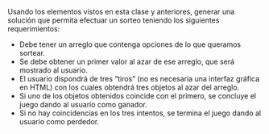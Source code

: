 Usando los elementos vistos en esta clase y anteriores, generar una solución que permita efectuar un sorteo teniendo los siguientes requerimientos:

* Debe tener un arreglo que contenga opciones de lo que queramos sortear.
* Se debe obtener un primer valor al azar de ese arreglo, que será mostrado al usuario.
* El usuario dispondrá de tres “tiros” (no es necesaria una interfaz gráfica en HTML) con los cuales obtendrá tres objetos al azar del arreglo.
* Si uno de los objetos obtenidos coincide con el primero, se concluye el juego dando al usuario como ganador.
* Si no hay coincidencias en los tres intentos, se termina el juego dando al usuario como perdedor.
